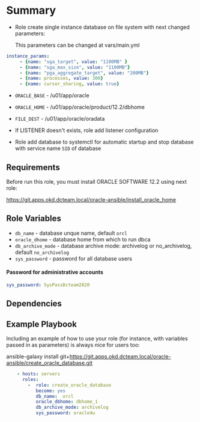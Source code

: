 Summary
=========

- Role create single instance database on file system with next changed parameters:

  This parameters can be changed at vars/main.yml
```yaml
instance_params:
     - {name: "sga_target", value: "1100MB" }
     - {name: "sga_max_size", value: "1100MB"} 
     - {name: "pga_aggregate_target", value: "200MB"}
     - {name: processes, value: 300}
     - {name: cursor_sharing, value: true}
```
  -  `ORACLE_BASE` - /u01/app/oracle
  - `ORACLE_HOME` - /u01/app/oracle/product/12.2/dbhome
  - `FILE_DEST` - /u01/app/oracle/oradata

- If LISTENER doesn't exists, role add listener configuration 
- Role add database to systemctl for automatic startup and stop database with service name `SID` of database

Requirements
------------

Before run this role, you must install ORACLE SOFTWARE 12.2 using next role:

https://git.apps.okd.dcteam.local/oracle-ansible/install_oracle_home

Role Variables
--------------
- `db_name` - database unque name, default `orcl`
-  `oracle_dhome` - database home from which to run dbca
- `db_archive_mode` - database archive mode: archivelog or no_archivelog, default `no_archivelog`
- `sys_password` - password for all database users

 #### **Password for administrative accounts**
```yml
sys_password: SysPassDcteam2020
```
 


Dependencies
------------



Example Playbook
----------------

Including an example of how to use your role (for instance, with variables passed in as parameters) is always nice for users too:

ansible-galaxy install git+https://git.apps.okd.dcteam.local/oracle-ansible/create_oracle_database.git
```yml
    - hosts: servers
      roles:
        -  role: create_oracle_database
           become: yes 
           db_name:  orcl
           oracle_dbhome: dbhome_1
           db_archive_mode: archivelog
           sys_password: oracle4u
```
